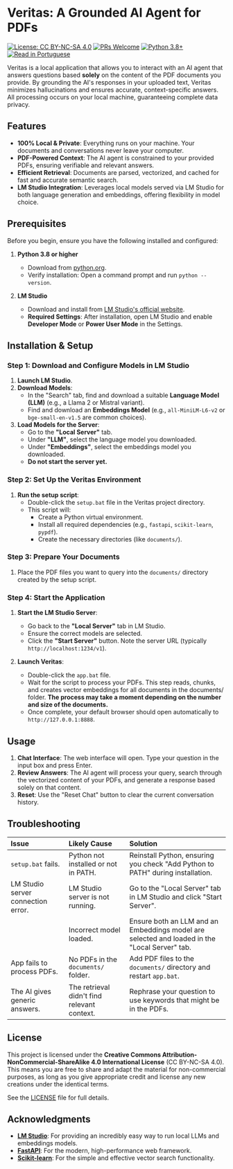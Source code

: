 # Veritas: A Grounded AI Agent for PDFs
[![License: CC BY-NC-SA 4.0](https://img.shields.io/badge/License-CC_BY--NC--SA_4.0-lightgrey.svg)](https://creativecommons.org/licenses/by-nc-sa/4.0/)
[![PRs Welcome](https://img.shields.io/badge/PRs-Welcome-brightgreen.svg)](https://github.com/Diegolinop/veritas/pulls)
[![Python 3.8+](https://img.shields.io/badge/python-3.8+-blue.svg)](https://www.python.org/downloads/)
[![Read in Portuguese](https://img.shields.io/badge/Leia%20em-Portugu%C3%AAs%20(BR)-blue)](README.pt-br.md)

Veritas is a local application that allows you to interact with an AI agent that answers questions based **solely** on the content of the PDF documents you provide. By grounding the AI's responses in your uploaded text, Veritas minimizes hallucinations and ensures accurate, context-specific answers. All processing occurs on your local machine, guaranteeing complete data privacy.

## Features

- **100% Local & Private**: Everything runs on your machine. Your documents and conversations never leave your computer.
- **PDF-Powered Context**: The AI agent is constrained to your provided PDFs, ensuring verifiable and relevant answers.
- **Efficient Retrieval**: Documents are parsed, vectorized, and cached for fast and accurate semantic search.
- **LM Studio Integration**: Leverages local models served via LM Studio for both language generation and embeddings, offering flexibility in model choice.


## Prerequisites

Before you begin, ensure you have the following installed and configured:

1.  **Python 3.8 or higher**
    *   Download from [python.org](https://www.python.org/downloads/).
    *   Verify installation: Open a command prompt and run `python --version`.

2.  **LM Studio**
    *   Download and install from [LM Studio's official website](https://lmstudio.ai/).
    *   **Required Settings**: After installation, open LM Studio and enable **Developer Mode** or **Power User Mode** in the Settings.


## Installation & Setup

### Step 1: Download and Configure Models in LM Studio

1.  **Launch LM Studio**.
2.  **Download Models**:
    *   In the "Search" tab, find and download a suitable **Language Model (LLM)** (e.g., a Llama 2 or Mistral variant).
    *   Find and download an **Embeddings Model** (e.g., `all-MiniLM-L6-v2` or `bge-small-en-v1.5` are common choices).
3.  **Load Models for the Server**:
    *   Go to the **"Local Server"** tab.
    *   Under **"LLM"**, select the language model you downloaded.
    *   Under **"Embeddings"**, select the embeddings model you downloaded.
    *   **Do not start the server yet.**

### Step 2: Set Up the Veritas Environment

1.  **Run the setup script**:
    *   Double-click the `setup.bat` file in the Veritas project directory.
    *   This script will:
        *   Create a Python virtual environment.
        *   Install all required dependencies (e.g., `fastapi`, `scikit-learn`, `pypdf`).
        *   Create the necessary directories (like `documents/`).

### Step 3: Prepare Your Documents

1.  Place the PDF files you want to query into the `documents/` directory created by the setup script.

### Step 4: Start the Application

1.  **Start the LM Studio Server**:
    *   Go back to the **"Local Server"** tab in LM Studio.
    *   Ensure the correct models are selected.
    *   Click the **"Start Server"** button. Note the server URL (typically `http://localhost:1234/v1`).

2.  **Launch Veritas**:
    *   Double-click the `app.bat` file.
    *   Wait for the script to process your PDFs. This step reads, chunks, and creates vector embeddings for all documents in the documents/ folder. **The process may take a moment depending on the number and size of the documents.**
    *   Once complete, your default browser should open automatically to `http://127.0.0.1:8888`.


## Usage

1.  **Chat Interface**: The web interface will open. Type your question in the input box and press Enter.
2.  **Review Answers**: The AI agent will process your query, search through the vectorized content of your PDFs, and generate a response based solely on that content.
3.  **Reset**: Use the "Reset Chat" button to clear the current conversation history.


## Troubleshooting

| Issue | Likely Cause | Solution |
| :--- | :--- | :--- |
| `setup.bat` fails. | Python not installed or not in PATH. | Reinstall Python, ensuring you check "Add Python to PATH" during installation. |
| LM Studio server connection error. | LM Studio server is not running. | Go to the "Local Server" tab in LM Studio and click "Start Server". |
| | Incorrect model loaded. | Ensure both an LLM and an Embeddings model are selected and loaded in the "Local Server" tab. |
| App fails to process PDFs. | No PDFs in the `documents/` folder. | Add PDF files to the `documents/` directory and restart `app.bat`. |
| The AI gives generic answers. | The retrieval didn't find relevant context. | Rephrase your question to use keywords that might be in the PDFs. |


## License

This project is licensed under the **Creative Commons Attribution-NonCommercial-ShareAlike 4.0 International License** (CC BY-NC-SA 4.0). This means you are free to share and adapt the material for non-commercial purposes, as long as you give appropriate credit and license any new creations under the identical terms.

See the [LICENSE](LICENSE) file for full details.


## Acknowledgments

- **[LM Studio](https://lmstudio.ai/)**: For providing an incredibly easy way to run local LLMs and embeddings models.
- **[FastAPI](https://fastapi.tiangolo.com/)**: For the modern, high-performance web framework.
- **[Scikit-learn](https://scikit-learn.org/)**: For the simple and effective vector search functionality.
